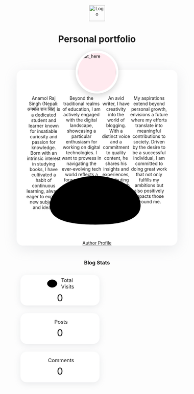 <p align="center">
  <img src="https://i.ibb.co/6vv4RnH/155214218-modified.png" width="50" alt="Logo" />
</p>
<h1 align="center">Personal portfolio</h1>

<!--[ About Author ]-->
<div class="aboutAuthor">
   <div class="aboutCont">
      <!--[ Author Profile Picture, Recommended Sizes: 1280px x 1280px, 720px x 720px below 30KB for fast loading, use transparent picture ]-->
      <img alt="alt_here" src="https://i.ibb.co/6vv4RnH/155214218-modified.png" />
      <!--[ Author Description ]-->
      <p>
        Anamol Raj Singh (Nepali: अनमोल राज सिंह) is a dedicated student and learner known for insatiable curiosity and passion for knowledge. Born with an intrinsic interest in studying books, I have cultivated a habit of continuous learning, always eager to explore new subjects and ideas.

Beyond the traditional realms of education, I am actively engaged with the digital landscape, showcasing a particular enthusiasm for working on digital technologies. I want to prowess in navigating the ever-evolving tech world reflects a forward-thinking mindset and adaptability that are integral to success in the digital age.

An avid writer, I have creativity into the world of blogging. With a distinct voice and a commitment to quality content, he shares his insights and experiences, contributing to the wealth of knowledge available in the online sphere.

My aspirations extend beyond personal growth, envisions a future where my efforts translate into meaningful contributions to society. Driven by the desire to be a successful individual, I am committed to doing great work that not only fulfills my ambitions but also positively impacts those around me.
      </p>
      <div class="athrBtn">
         <a class="button" href="https://anamolrajsingh.github.io/ars/" target="_blank">
            <!--[ Button SVG ]-->
            <svg class="line" viewbox="0 0 24 24">
               <g transform="translate(5.000000, 2.400000)">
                  <path d="M6.84454545,19.261909 C3.15272727,19.261909 -8.52651283e-14,18.6874153 -8.52651283e-14,16.3866334 C-8.52651283e-14,14.0858516 3.13272727,11.961909 6.84454545,11.961909 C10.5363636,11.961909 13.6890909,14.0652671 13.6890909,16.366049 C13.6890909,18.6658952 10.5563636,19.261909 6.84454545,19.261909 Z">
                  <path d="M6.83729838,8.77363636 C9.26002565,8.77363636 11.223662,6.81 11.223662,4.38727273 C11.223662,1.96454545 9.26002565,-1.0658141e-14 6.83729838,-1.0658141e-14 C4.41457111,-1.0658141e-14 2.45,1.96454545 2.45,4.38727273 C2.44184383,6.80181818 4.39184383,8.76545455 6.80638929,8.77363636 C6.81729838,8.77363636 6.82729838,8.77363636 6.83729838,8.77363636 Z">
               </path></path></g>
            </svg>
            <!--[ Button Text ]-->
            Author Profile
         </a>
      </div>
   </div>
</div>
<h3 class="statsHeading">
   <!--[ Stats Heading ]-->
   Blog Stats
</h3>
<!--[ Website Statistics ]-->
<div class="statsWebsite">
   <!--[ Page Views Count ]-->
   <div class="statsCont">
      <div class="stats">
         <div class="statsName">
            <!--[ Change SVG Icon ]-->
            <svg class="line" viewbox="0 0 24 24">
               <g transform="translate(2.000000, 4.000000)">
                  <path d="M13.1643,8.0521 C13.1643,9.7981 11.7483,11.2141 10.0023,11.2141 C8.2563,11.2141 6.8403,9.7981 6.8403,8.0521 C6.8403,6.3051 8.2563,4.8901 10.0023,4.8901 C11.7483,4.8901 13.1643,6.3051 13.1643,8.0521 Z"></path>
                  <path d="M0.7503,8.0521 C0.7503,11.3321 4.8923,15.3541 10.0023,15.3541 C15.1113,15.3541 19.2543,11.3351 19.2543,8.0521 C19.2543,4.7691 15.1113,0.7501 10.0023,0.7501 C4.8923,0.7501 0.7503,4.7721 0.7503,8.0521 Z"></path>
               </g>
            </svg>
            <!--[ Stats Name ]-->
            Total Visits
         </div>
         <div class="statsNumber v">
            <!--[ Posts Number (automatically updates) ]-->
            <span class="pu-views" data-id="WebsiteStats" data-text="0"></span>
         </div>
      </div>
   </div>
   <!--[ Posts Number ]-->
   <div class="statsCont">
      <div class="stats">
         <div class="statsName">
            <!--[ Change SVG Icon ]-->
            <svg class="line" viewbox="0 0 24 24">
               <g transform="translate(2.000000, 2.000000)">
                  <path d="M10.0002,0.7501 C3.0632,0.7501 0.7502,3.0631 0.7502,10.0001 C0.7502,16.9371 3.0632,19.2501 10.0002,19.2501 C16.9372,19.2501 19.2502,16.9371 19.2502,10.0001">
                  <path d="M17.5285,2.3038 L17.5285,2.3038 C16.5355,1.4248 15.0185,1.5168 14.1395,2.5098 C14.1395,2.5098 9.7705,7.4448 8.2555,9.1578 C6.7385,10.8698 7.8505,13.2348 7.8505,13.2348 C7.8505,13.2348 10.3545,14.0278 11.8485,12.3398 C13.3435,10.6518 17.7345,5.6928 17.7345,5.6928 C18.6135,4.6998 18.5205,3.1828 17.5285,2.3038 Z">
                  <line x1="13.009" x2="16.604" y1="3.8008" y2="6.9838">
               </line></path></path></g>
            </svg>
            <!--[ Stats Name ]-->
            Posts
         </div>
         <div class="statsNumber p">0</div>
      </div>
   </div>
   <!--[ Comments Number ]-->
   <div class="statsCont">
      <div class="stats">
         <div class="statsName">
            <!--[ Change SVG Icon ]-->
            <svg class="line" viewbox="0 0 24 24">
               <g transform="translate(2.000000, 2.000000)">
                  <line x1="13.9394" x2="13.9484" y1="10.413" y2="10.413"></line>
                  <line x1="9.9304" x2="9.9394" y1="10.413" y2="10.413"></line>
                  <line x1="5.9214" x2="5.9304" y1="10.413" y2="10.413">
                  <path d="M17.0710351,17.0698449 C14.0159481,20.1263505 9.48959549,20.7867004 5.78630747,19.074012 C5.23960769,18.8538953 1.70113357,19.8338667 0.933341969,19.0669763 C0.165550368,18.2990808 1.14639409,14.7601278 0.926307229,14.213354 C-0.787154393,10.5105699 -0.125888852,5.98259958 2.93020311,2.9270991 C6.83146881,-0.9756997 13.1697694,-0.9756997 17.0710351,2.9270991 C20.9803405,6.8359285 20.9723008,13.1680512 17.0710351,17.0698449 Z">
               </path></line></g>
            </svg>
            <!--[ Stats Name ]-->
            Comments
         </div>
         <div class="statsNumber c">0</div>
      </div>
   </div>
</div>

<style>
/* To change Header Subtitle */
 .headH .headSub{
    max-width:none
}
 .headH .headSub::before{
    content:"About"
}
/* About Author CSS */
 .aboutAuthor{
    padding:60px 0 20px 0
}
 .aboutAuthor .aboutCont{
    justify-content:center;
    position:relative;
    display:flex;
    max-width:95%;
    margin:auto;
    padding:80px 30px 95px 30px;
    background-color:#fff;
    box-shadow:0 10px 40px rgba(149,157,165,.2);
    border-radius:20px
}
 .aboutAuthor .aboutCont img{
    box-shadow:0 5px 20px rgba(0,0,0,.2);
    padding:0;
    border:7px solid #fff;
    width:120px;
    height:120px;
    position:absolute;
    border-radius:50%;
    top:-60px;
    pointer-events:none
}
 .aboutAuthor .aboutCont p{
    margin:0;
    text-align:center;
    font-family:var(--fontBa)
}
 .drK .aboutAuthor .aboutCont{
    background:var(--darkBs);
    box-shadow:0 10px 40px rgba(0,0,0,.2)
}
 .drkM .aboutAuthor .aboutCont img{
    background-image:linear-gradient(to top right,#363636,#717171);
    border-color:#fff;
    box-shadow:0 10px 40px rgba(0,0,0,.2)
}
.drK .aboutAuthor .aboutCont img{
    border-color:var(--darkBs);
    box-shadow:0 10px 40px rgba(0,0,0,.2)
}
/* About Author Button */
 .aboutAuthor .aboutCont .athrBtn{
    text-align:center;
    position:absolute;
    bottom:0;
    left:0;
    right:0
}
 .aboutAuthor .aboutCont .athrBtn .button{
    border-radius:50px;
    margin:0 0 30px
}
 .aboutAuthor .aboutCont .athrBtn .button svg{
    stroke:var(--darkT);
    margin-right:5px
}
/* Website Stats */
 .statsHeading{
    text-align:center
}
 .statsWebsite{
    display:flex;
    flex-wrap:wrap;
    flex-direction:column;
    margin:12px auto
}
 .statsCont{
    background-color:#fff;
    display:flex;
    justify-content:center;
    padding:8px;
    width:95%;
    margin:12px auto;
    box-shadow:0 5px 20px rgba(149,157,165,.2);
    border-radius:20px
}
 .statsCont .stats{
    height:80px;
    width:200px;
    display:flex;
    align-items:center;
    justify-content:center;
     flex-direction:column;
     margin:0 35px
}
 .statsCont .statsName{
    display:inline-flex;
    align-items:center;
    font-size:16px;
    font-family:var(--fontBa)
}
 .statsCont .statsName svg{
    margin-right:7px
}
 .statsCont .statsNumber{
    font-family:var(--fontB);
    font-size:30px;
    margin-top:6px;
    font-weight:normal
}
 .statsNumber.v >span::before{
    content:attr(data-text)
}
 .drK .statsCont{
    background-color:var(--darkBs);
    box-shadow:0 5px 20px rgba(0,0,0,.2)
}
 @media screen and (min-width:641px){
    .aboutAuthor .aboutCont{
        max-width:97%
    }
     .statsWebsite{
        flex-direction:row
    }
     .statsCont{
        max-width:46%;
        margin:12px
    }
}
/* To change Profile background */
/* Light Mode */
 .aboutAuthor .aboutCont img{
    background-color:#ffeaef
}
/* Dark Mode */
 .drK .aboutAuthor .aboutCont img{
    background-image:linear-gradient(to top right,#363636,#717171)
}
/*]]>*/
 </style>

<script>
  function statsPst(json){var el = qSel('.statsNumber.p');el.innerHTML = '' + parseInt(json.feed.openSearch$totalResults.$t,10) + ''};
  function statsCmt(json){var el = qSel('.statsNumber.c');el.innerHTML = '' + parseInt(json.feed.openSearch$totalResults.$t,10) + ''};
  if(isPrivateBlog!='true'){
    Defer.js(blogUrl+'feeds/posts/default?alt=json-in-script&callback=statsPst', 'sts-pst');
    Defer.js(blogUrl+'feeds/comments/default?alt=json-in-script&callback=statsCmt', 'sts-cmt');
  };
</script>
